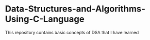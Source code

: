 # Data-Structures-and-Algorithms-Using-C-Language
This repository contains basic concepts of DSA that I have learned
